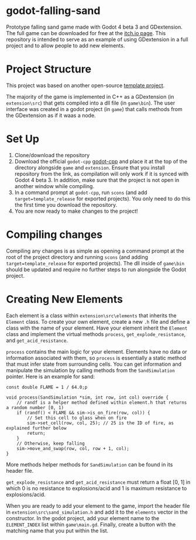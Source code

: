 # godot-falling-sand
Prototype falling sand game made with Godot 4 beta 3 and GDextension. The full game can be downloaded for free at the [itch.io page](https://kiwijuice56.itch.io/sand-slide).
This repository is intended to serve as an example of using GDextension in a full project and to allow people to add new elements.

# Project Structure
This project was based on another open-source [template project](https://github.com/paddy-exe/GDExtensionSummator).

The majority of the game is implemented in C++ as a GDextension (in `extension\src`) that gets compiled into a dll file (in `game\bin`). 
The user interface was created in a godot project (in `game`) that calls methods from the GDextension as if it waas a node.

# Set Up
1. Clone/download the repository
2. Download the official `godot-cpp` [godot-cpp](https://github.com/godotengine/godot-cpp/tree/1044251a9e85e4c5cb484466c50f6cc309a1bfbe) and place it at the top of the directory alongside `game` and `extension`. 
Ensure that you install repository from the link, as compilation will only work if it is synced with Godot 4 beta 3. In addition, make sure that the project
is not open in another window while compiling.
3. In a command prompt at `godot-cpp`, run `scons` (and add `target=template_release` for exported projects). You only need to do this the first time you download the repository.
4. You are now ready to make changes to the project!

# Compiling changes
Compiling any changes is as simple as opening a command prompt at the root of the project directory and running `scons` (and adding `target=template_release` for exported projects). 
The dll inside of `game\bin` should be updated and require no further steps to run alongside the Godot project. 

# Creating New Elements
Each element is a class within `extension\src\elements` that inherits the `Element` class. 
To create your own element, create a new `.h` file and define a class with the name of your element.
Have your element inherit the `Element` class and implement the virtual methods `process`, `get_explode_resistance`, and `get_acid_resistance`. 

`process` contains the main logic for your element. Elements have no data or information associated with them, so `process` is essentially a static method that must infer
state from surrounding cells. You can get information and manipulate the simulation by calling methods from the `SandSimulation` pointer. Here is an example for sand:

```
const double FLAME = 1 / 64.0;p

void process(SandSimulation *sim, int row, int col) override {
	// randf is a helper method defined within element.h that returns a random number [0, 1)
	if (randf() < FLAME && sim->is_on_fire(row, col)) {
		// Set this cell to glass when on fire
		sim->set_cell(row, col, 25); // 25 is the ID of fire, as explained further below
		return;
	}
	// Otherwise, keep falling
	sim->move_and_swap(row, col, row + 1, col);
}
```

More methods helper methods for `SandSimulation` can be found in its header file.

`get_explode_resistance` and `get_acid_resistance` must return a float [0, 1] in which 0 is no resistance to explosions/acid and 1 is maximum resistance to explosions/acid.

When you are ready to add your element to the game, import the header file in `extension\src\sand_simulation.h` and add it to the `elements` vector in the constructor.
In the godot project, add your element name to the `ELEMENT_INDEX` list within `game\main.gd`. Finally, create a button with the matching name that you put within the list.
